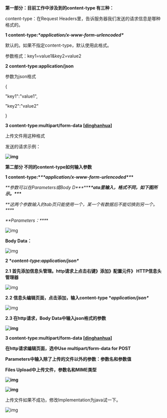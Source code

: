 **第一部分：目前工作中涉及到的content-type 有三种：**

content-type：在Request Headers里，告诉服务器我们发送的请求信息是哪种格式的。

 

**1 content-type:*****\*application/x-www-form-urlencoded\****

默认的。如果不指定content-type，默认使用此格式。

参数格式：key1=value1&key2=value2

**2 content-type:application/json**

参数为json格式 

{

 "key1":"value1",

 "key2":"value2"

}

**3 content-type:multipart/form-data [[dinghanhua](http://www.cnblogs.com/)]**

上传文件用这种格式

发送的请求示例：

**![img](https://images2015.cnblogs.com/blog/987451/201607/987451-20160706114929592-1848412764.png)**

 

**第二部分  不同的content-type如何输入参数**

**1 content-type:\**\*\*application/x-www-form-urlencoded\*\**\***

***\**\*参数可以在Parameters或Body D\*\**\******\**\*ata里输入，格式不同，如下图所示。\*\**\***

***\**\*这两个参数输入的tab页只能使用一个，某一个有数据后不能切换到另一个。\*\**\***

***\**\*Parameters：\*\**\***

![img](https://images2015.cnblogs.com/blog/987451/201607/987451-20160706140631280-2126976730.png)

 

**Body Data：**

![img](https://images2015.cnblogs.com/blog/987451/201607/987451-20160706140642952-936303422.png)

 

**2  \**content-type:application/json\****

 **2.1 首先添加信息头管理。http请求上点击右键》添加》配置元件》 HTTP信息头管理器**

![img](https://images2015.cnblogs.com/blog/987451/201607/987451-20160706132117452-1711304211.png)

 

**2.2  信息头编辑页面，点击添加，输入content-type \**application/json\****

![img](https://images2015.cnblogs.com/blog/987451/201607/987451-20160706132206561-598962028.png)

 

**2.3 在http请求，Body Data中输入json格式的参数**

**![img](https://images2015.cnblogs.com/blog/987451/201607/987451-20160706141147077-1029950898.png)**

 

**3 content-type:multipart/form-data [[dinghanhua](http://www.cnblogs.com/)]**

**在http请求编辑页面，选中Use multipart/form-data for POST**

**Parameters中输入除了上传的文件以外的参数：参数名和参数值**

**Files Upload中上传文件，参数名和MIME类型**

**![img](https://images2015.cnblogs.com/blog/987451/201607/987451-20160706141904936-408051295.png)**

**![img](https://images2015.cnblogs.com/blog/987451/201607/987451-20160706142039608-1397672682.png)**

上传文件如果不成功，修改Implementation为java试一下。

![img](https://images2015.cnblogs.com/blog/987451/201607/987451-20160706153729702-1930714302.png) 